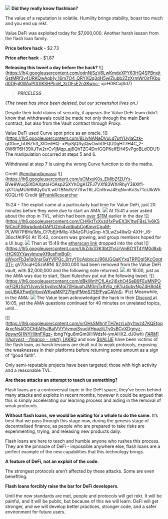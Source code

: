![](https://raw.githubusercontent.com/RektHQ/Assets/main/images/2020/11/jumpoutwindow-7.jpg)
**Did they really know flashloan?**

The value of a reputation is volatile. Humility brings stability, boast too
much and you end up rekt.

Value DeFi was exploited today for $7,000,000. Another harsh lesson from the
flash loan family.

 **Price before hack** \- $2.73

 **Price after hack** \- $1.87

 **Releasing this tweet a day before the hack?**
![](https://lh4.googleusercontent.com/odnNjSzV6LwKmdxXPY63HQ4SPBnxjtGstMRf3v4URKQwAqb1y_16m7O4_QRYXQq3dH5wlZiubb2ZzXrmWr0irFKbud0DFgKWAxP0OIKSHPImB_XrOFsE2n3Kwnc-
xjcH08CajSd7)

> **_PRICELESS_**

 _(The tweet has since been deleted, but our screenshot lives on.)_

Despite their bold claims of security, it appears the Value DeFi team didn’t
know that withdrawals could be made not only through the main Bank contract,
but also from the Vault contract through Proxy.

Value DeFi used Curve spot price as an oracle.
![](https://lh5.googleusercontent.com/8LivNANeDVuLd7utYUylaCzk-
gG0oe_bUBZh3_XIOeilHQ-
xPIpSjQ3yjQwOwhDEQUDgHT7H4C_2-0W6fT6H39XJTw2rrCv1jMqp_aj6QhTZC4DrrIGQPKeIfEH4SvPgoBLdODU1)
The manipulation occurred at steps 5 and 6.

Withdrawal at step 7 is using the wrong Curve function to do the maths.

Credit [@emilianobonassi](https://twitter.com/emilianobonassi)
![](https://lh6.googleusercontent.com/sCMxoK0s_EMlbZfZUYx-
BVe9Wuq5iXDAXptoHOAsp2SXYhOgA1ZFJ7VXf83WXrRhyY38Xlf1-qXTUqMU5RMQy0u1Lw0TBNs9zV7IfwT6LJCnRrwJ4EqNvnKv3s7TcUIkWhKGQLrH)
Credit
[@FrankResearcher](https://twitter.com/FrankResearcher/status/1327649421492957184?s=20)

15:24 - The exploit came at a particularly bad time for Value DeFi, just 20
minutes before they were due to start an AMA.
![](https://lh6.googleusercontent.com/AOmdisLDuND1OnUWiBCw9dNc_SsCuSRGqZcbhapOyv05JX8Nk3zwMaVB9mIQROSOvXywGoc18QOGkie-y8Sq8WMeNzt0DRDJ3N3iWK0I8U8b4yV8VShPpSe-P63Xi4PdeqL4tVCH)
At 15:41 a user asked about the drop in TVL, which had been [over $11M
](https://discordapp.com/channels/738345978750435408/745301208532516875/777212546746286120)earlier
in the day
![](https://lh6.googleusercontent.com/CHKktTxXvzd1xPwEX3K1twFBsL1v6KSNjCncFX6wpdunbOAPU2mi4votbubCgKmvrCguM-
PLWW7PBHe1Ms_Cf7bEjHMIq-V84zGFUqGnp-h3LwZs4lIwQ-AXH-_l6-36ocfAtIPG) At 15:42,
concern was growing, and group members hoped for a UI bug.
![](https://lh4.googleusercontent.com/piTSCrkU79lUUJidljebpv2PdMwmVC7JFeBN87kakfy-6gY_QFvDsoF_ZJq3EJRSTl4Ah_NuDZXOlsRrrxDeKV4_tKQ2diz6d94wCFzrpGI08h4Uxk7TjopdPK4j-9RgwoPSeTKY)
Then at 15:49 the [etherscan
link](https://etherscan.io/tx/0x46a03488247425f845e444b9c10b52ba3c14927c687d38287c0faddc7471150a)
dropped into the chat
![](https://lh5.googleusercontent.com/UkZdx33K3bt2fyUrVmBO1IT4YM0d8xbrHCK0YYavvlmcwXf9oxFmBg0-aWyorFb3e1q0nsrGaYVIPGc_0rtyY0cAsbxczJ96iUGQaKYxgTRPDqI5KcOoqt3Tj-
gV70cqHQ5ziARN) $7,000,000 had been removed from the Value DeFi vault, with
$2,000,000 and the following note returned.
![](https://lh5.googleusercontent.com/_b3-umHgK4n0lvMJcrgMjVZkHTIpbdzd_OHLV73C0C4A4PBIqr_lfvDrahBPwdgmJOfDDmgBEiQ6R7-f8-H1ZBh9E3Y-5WgGbGwwk28XSfD4JcURbK9NcP3RAqWVaD7wYEzjtalp)
At 16:00, just as the AMA was due to start, Stani Kulechov put out the
following tweet.
![](https://lh6.googleusercontent.com/dBkWmYCfLAx2j6xhO4SeB9FEuMNPOgrFQRzSoYUvwv5rbydivcMqj70HauqhJM0mTx8VIp_nK1jJ4ubvNgZ4H8d4EpoUBAXFwdVrbvsWKvaMKP27fgnPMmS7SEfFyaCAVnS-
lFiz) Meanwhile, in the AMA:
![](https://lh6.googleusercontent.com/e3_MrE8GywtpCPum9fpVI4dItHOA3J4Jcqqv04eGDuI4crIPMv0YfZyLCpVpVMdOsOrvv_0CWIvb38LNMxDd21RRgmvtgyc7HW5PMuw5_HrhorudSvWRBYAwoRsCk9fl1nqJpqVY)
The Value team acknowledged the hack in their [Discord
](https://discordapp.com/channels/738345978750435408/744758563376857210/777202671068381195)at
16:05, yet the AMA questions continued for 40 minutes on unrelated topics,
until…

![](https://lh6.googleusercontent.com/vrOHsSMhnYTH7ezrLuhy1twz47KQEtpq4rxcNs4OOChEARyJBaIVVYVvmojSyuoVHpazliLTy0sBCvXDgnyz-9pywr6HNYHlItnFKgz-
tbng1Ygu6mGm0IHWdsN-ymAHX2_dJ0wh) [$FARM](/harvest-finance-rekt/),
[$AKRO](/akropolis-rekt/) and now
[$VALUE](https://bloxy.info/tx/0x46a03488247425f845e444b9c10b52ba3c14927c687d38287c0faddc7471150a)
have been victims of the flash loan, as harsh lessons are dealt out to weak
protocols, exposing the weaknesses in their platforms before returning some
amount as a sign of “good faith”.

Only semi-reputable projects have been targeted; those with high activity and
a reasonable TVL.

 **Are these attacks an attempt to teach us something?**

Flash loans are a controversial topic in the DeFi space, they’ve been behind
many attacks and exploits in recent months, however it could be argued that
this is simply accelerating our learning process and aiding in the removal of
weak protocols.

 **Without flash loans, we would be waiting for a whale to do the same.** It’s
best that we pass through this stage now, during the genesis stage of
decentralised finance, as people who are prepared to take risks are
experimenting, trying, and releasing new products daily.

Flash loans are here to teach and humble anyone who rushes this process. They
are the pinnacle of DeFi - impossible anywhere else, flash loans are a perfect
example of the new capabilities that this technology brings.

 **A feature of DeFi, not an exploit of the code.**

The strongest protocols aren’t affected by these attacks. Some are even
benefiting.

 **Flash loans forcibly raise the bar for DeFi developers.**

Until the new standards are met, people and protocols will get rekt. It will
be painful, and it will be public, but because of this we will learn. DeFi
will get stronger, and we will develop better practices, stronger code, and a
safer environment for future users.


